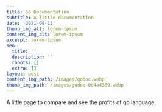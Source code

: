 ```yaml
---
title: Go Documentation
subtitle: A little documentation
date: '2021-09-13'
thumb_img_alt: lorem-ipsum
content_img_alt: lorem-ipsum
excerpt: lorem-ipsum
seo:
  title: ''
  description: ''
  robots: []
  extra: []
layout: post
content_img_path: /images/godoc.webp
thumb_img_path: /images/godoc-0c4a4360.webp
---
```

A little page to compare and see the profits of go language.
